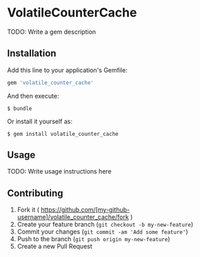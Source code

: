 # VolatileCounterCache

TODO: Write a gem description

## Installation

Add this line to your application's Gemfile:

```ruby
gem 'volatile_counter_cache'
```

And then execute:

    $ bundle

Or install it yourself as:

    $ gem install volatile_counter_cache

## Usage

TODO: Write usage instructions here

## Contributing

1. Fork it ( https://github.com/[my-github-username]/volatile_counter_cache/fork )
2. Create your feature branch (`git checkout -b my-new-feature`)
3. Commit your changes (`git commit -am 'Add some feature'`)
4. Push to the branch (`git push origin my-new-feature`)
5. Create a new Pull Request
